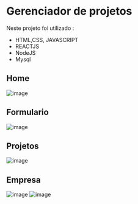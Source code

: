 # Gerenciador de projetos

Neste projeto foi utilizado :
- HTML,CSS, JAVASCRIPT
- REACTJS
- NodeJS
- Mysql

## Home
![image](https://user-images.githubusercontent.com/88159010/211929218-dd56a795-3354-4a19-a3cd-e33f3a117b52.png)
## Formulario
![image](https://user-images.githubusercontent.com/88159010/211929266-a09ca6d7-892f-41c6-aecd-ddbddcb14ef9.png)
## Projetos
![image](https://user-images.githubusercontent.com/88159010/211929578-f6af91a7-4a04-4c38-8cd6-936931bbedc7.png)
## Empresa
![image](https://user-images.githubusercontent.com/88159010/211929661-5899f0cf-0e61-489d-a836-d5d7061a2e96.png)
![image](https://user-images.githubusercontent.com/88159010/211929697-c1809e49-18f9-48c7-ae0c-5ed07159e401.png)

